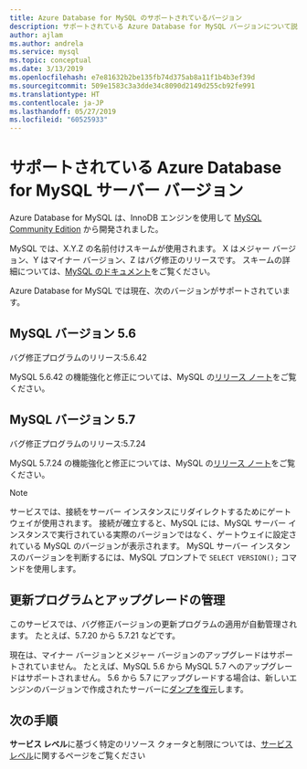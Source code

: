 ```yaml
---
title: Azure Database for MySQL のサポートされているバージョン
description: サポートされている Azure Database for MySQL バージョンについて説明します。
author: ajlam
ms.author: andrela
ms.service: mysql
ms.topic: conceptual
ms.date: 3/13/2019
ms.openlocfilehash: e7e81632b2be135fb74d375ab8a11f1b4b3ef39d
ms.sourcegitcommit: 509e1583c3a3dde34c8090d2149d255cb92fe991
ms.translationtype: HT
ms.contentlocale: ja-JP
ms.lasthandoff: 05/27/2019
ms.locfileid: "60525933"
---
```

# <a name="supported-azure-database-for-mysql-server-versions"></a>サポートされている Azure Database for MySQL サーバー バージョン

Azure Database for MySQL は、InnoDB エンジンを使用して [MySQL Community Edition](https://www.mysql.com/products/community/) から開発されました。

MySQL では、X.Y.Z の名前付けスキームが使用されます。 X はメジャー バージョン、Y はマイナー バージョン、Z はバグ修正のリリースです。 スキームの詳細については、[MySQL のドキュメント](https://dev.mysql.com/doc/refman/5.7/en/which-version.html)をご覧ください。

Azure Database for MySQL では現在、次のバージョンがサポートされています。

## <a name="mysql-version-56"></a>MySQL バージョン 5.6

バグ修正プログラムのリリース:5.6.42

MySQL 5.6.42 の機能強化と修正については、MySQL の[リリース ノート](https://dev.mysql.com/doc/relnotes/mysql/5.6/en/news-5-6-42.html)をご覧ください。

## <a name="mysql-version-57"></a>MySQL バージョン 5.7

バグ修正プログラムのリリース:5.7.24

MySQL 5.7.24 の機能強化と修正については、MySQL の[リリース ノート](https://dev.mysql.com/doc/relnotes/mysql/5.7/en/news-5-7-24.html)をご覧ください。

> [!NOTE]
> サービスでは、接続をサーバー インスタンスにリダイレクトするためにゲートウェイが使用されます。 接続が確立すると、MySQL には、MySQL サーバー インスタンスで実行されている実際のバージョンではなく、ゲートウェイに設定されている MySQL のバージョンが表示されます。 MySQL サーバー インスタンスのバージョンを判断するには、MySQL プロンプトで `SELECT VERSION();` コマンドを使用します。

## <a name="managing-updates-and-upgrades"></a>更新プログラムとアップグレードの管理
このサービスでは、バグ修正バージョンの更新プログラムの適用が自動管理されます。 たとえば、5.7.20 から 5.7.21 などです。  

現在は、マイナー バージョンとメジャー バージョンのアップグレードはサポートされていません。 たとえば、MySQL 5.6 から MySQL 5.7 へのアップグレードはサポートされません。 5.6 から 5.7 にアップグレードする場合は、新しいエンジンのバージョンで作成されたサーバーに[ダンプを復元](./concepts-migrate-dump-restore.md)します。

## <a name="next-steps"></a>次の手順

**サービス レベル**に基づく特定のリソース クォータと制限については、[サービス レベル](./concepts-pricing-tiers.md)に関するページをご覧ください
